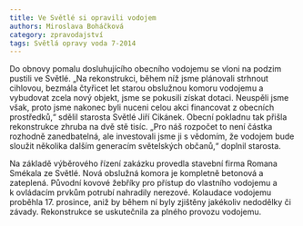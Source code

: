 ```yaml
---
title: Ve Světlé si opravili vodojem
authors: Miroslava Boháčková
category: zpravodajství
tags: Světlá opravy voda 7-2014
---
```


Do obnovy pomalu dosluhujícího obecního vodojemu se vloni na podzim pustili ve Světlé. „Na rekonstrukci, během níž jsme plánovali strhnout cihlovou, bezmála čtyřicet let starou obslužnou komoru vodojemu a vybudovat zcela nový objekt, jsme se pokusili získat dotaci. Neuspěli jsme však, proto jsme nakonec byli nuceni celou akci financovat z obecních prostředků,“ sdělil starosta Světlé Jiří Cikánek. Obecní pokladnu tak přišla rekonstrukce zhruba na dvě stě tisíc. „Pro náš rozpočet to není částka rozhodně zanedbatelná, ale investovali jsme ji s vědomím, že vodojem bude sloužit několika dalším generacím světelských občanů,“ doplnil starosta.

Na základě výběrového řízení zakázku provedla stavební firma Romana Smékala ze Světlé. Nová obslužná komora je kompletně betonová a zateplená. Původní kovové žebříky pro přístup do vlastního vodojemu a k ovládacím prvkům potrubí nahradily nerezové. Kolaudace vodojemu proběhla 17. prosince, aniž by během ní byly zjištěny jakékoliv nedodělky či závady. Rekonstrukce se uskutečnila za plného provozu vodojemu.